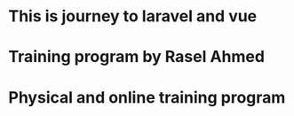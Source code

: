 # This is journey to laravel and vue 
# Training program by Rasel Ahmed
# Physical and online training program
